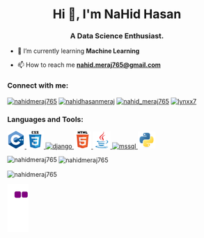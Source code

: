 <h1 align="center">Hi 👋, I'm NaHid Hasan</h1>
<h3 align="center">A Data Science Enthusiast.</h3>

- 🌱 I’m currently learning **Machine Learning**

- 📫 How to reach me **nahid.meraj765@gmail.com**

<h3 align="left">Connect with me:</h3>
<p align="left">
<a href="https://linkedin.com/in/nahidmeraj765" target="blank"><img align="center" src="https://raw.githubusercontent.com/rahuldkjain/github-profile-readme-generator/master/src/images/icons/Social/linked-in-alt.svg" alt="nahidmeraj765" height="30" width="40" /></a>
<a href="https://fb.com/nahidhasanmeraj" target="blank"><img align="center" src="https://raw.githubusercontent.com/rahuldkjain/github-profile-readme-generator/master/src/images/icons/Social/facebook.svg" alt="nahidhasanmeraj" height="30" width="40" /></a>
<a href="https://www.hackerrank.com/nahid_meraj765" target="blank"><img align="center" src="https://raw.githubusercontent.com/rahuldkjain/github-profile-readme-generator/master/src/images/icons/Social/hackerrank.svg" alt="nahid_meraj765" height="30" width="40" /></a>
<a href="https://codeforces.com/profile/lynxx7" target="blank"><img align="center" src="https://raw.githubusercontent.com/rahuldkjain/github-profile-readme-generator/master/src/images/icons/Social/codeforces.svg" alt="lynxx7" height="30" width="40" /></a>
</p>

<h3 align="left">Languages and Tools:</h3>
<p align="left"> <a href="https://www.w3schools.com/cpp/" target="_blank" rel="noreferrer"> <img src="https://raw.githubusercontent.com/devicons/devicon/master/icons/cplusplus/cplusplus-original.svg" alt="cplusplus" width="40" height="40"/> </a> <a href="https://www.w3schools.com/css/" target="_blank" rel="noreferrer"> <img src="https://raw.githubusercontent.com/devicons/devicon/master/icons/css3/css3-original-wordmark.svg" alt="css3" width="40" height="40"/> </a> <a href="https://www.djangoproject.com/" target="_blank" rel="noreferrer"> <img src="https://cdn.worldvectorlogo.com/logos/django.svg" alt="django" width="40" height="40"/> </a> <a href="https://www.w3.org/html/" target="_blank" rel="noreferrer"> <img src="https://raw.githubusercontent.com/devicons/devicon/master/icons/html5/html5-original-wordmark.svg" alt="html5" width="40" height="40"/> </a> <a href="https://www.java.com" target="_blank" rel="noreferrer"> <img src="https://raw.githubusercontent.com/devicons/devicon/master/icons/java/java-original.svg" alt="java" width="40" height="40"/> </a> <a href="https://www.microsoft.com/en-us/sql-server" target="_blank" rel="noreferrer"> <img src="https://www.svgrepo.com/show/303229/microsoft-sql-server-logo.svg" alt="mssql" width="40" height="40"/> </a> <a href="https://www.python.org" target="_blank" rel="noreferrer"> <img src="https://raw.githubusercontent.com/devicons/devicon/master/icons/python/python-original.svg" alt="python" width="40" height="40"/> </a> </p>

<p><img align="left" src="https://github-readme-stats.vercel.app/api/top-langs?username=nahidmeraj765&show_icons=true&locale=en&layout=compact" alt="nahidmeraj765" /></p>

<p>&nbsp;<img align="center" src="https://github-readme-stats.vercel.app/api?username=nahidmeraj765&show_icons=true&locale=en" alt="nahidmeraj765" /></p>

<p><img align="center" src="https://github-readme-streak-stats.herokuapp.com/?user=nahidmeraj765&" alt="nahidmeraj765" /></p>

![snake gif](https://github.com/nahidmeraj765/nahidmeraj765/blob/output/github-contribution-grid-snake.gif)
